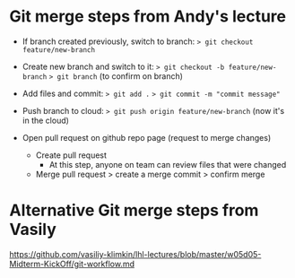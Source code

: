 # Git merge steps from Andy's lecture

* If branch created previously, switch to branch:
`> git checkout feature/new-branch`
* Create new branch and switch to it:
`> git checkout -b feature/new-branch`
`> git branch` (to confirm on branch)

* Add files and commit:
`> git add .`
`> git commit -m "commit message"`

* Push branch to cloud:
`> git push origin feature/new-branch` (now it's in the cloud)

* Open pull request on github repo page (request to merge changes)
  * Create pull request
    * At this step, anyone on team can review files that were changed
  * Merge pull request > create a merge commit > confirm merge


# Alternative Git merge steps from Vasily
https://github.com/vasiliy-klimkin/lhl-lectures/blob/master/w05d05-Midterm-KickOff/git-workflow.md


